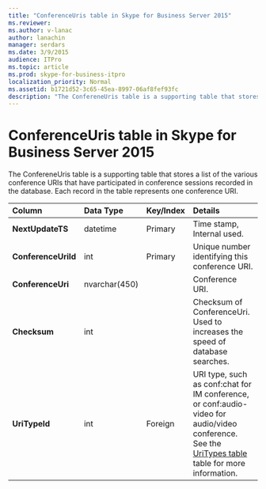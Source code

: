```yaml
---
title: "ConferenceUris table in Skype for Business Server 2015"
ms.reviewer: 
ms.author: v-lanac
author: lanachin
manager: serdars
ms.date: 3/9/2015
audience: ITPro
ms.topic: article
ms.prod: skype-for-business-itpro
localization_priority: Normal
ms.assetid: b1721d52-3c65-45ea-8997-06af8fef93fc
description: "The ConfereneUris table is a supporting table that stores a list of the various conference URIs that have participated in conference sessions recorded in the database. Each record in the table represents one conference URI."
---
```


# ConferenceUris table in Skype for Business Server 2015
 
The ConfereneUris table is a supporting table that stores a list of the various conference URIs that have participated in conference sessions recorded in the database. Each record in the table represents one conference URI.
  
|**Column**|**Data Type**|**Key/Index**|**Details**|
|:-----|:-----|:-----|:-----|
|**NextUpdateTS** <br/> |datetime  <br/> |Primary  <br/> |Time stamp, Internal used.  <br/> |
|**ConferenceUriId** <br/> |int  <br/> |Primary  <br/> |Unique number identifying this conference URI.  <br/> |
|**ConferenceUri** <br/> |nvarchar(450)  <br/> ||Conference URI.  <br/> |
|**Checksum** <br/> |int  <br/> ||Checksum of ConferenceUri. Used to increases the speed of database searches.  <br/> |
|**UriTypeId** <br/> |int  <br/> |Foreign  <br/> |URI type, such as conf:chat for IM conference, or conf:audio-video for audio/video conference. See the [UriTypes table](uritypes.md) table for more information. <br/> |
   

